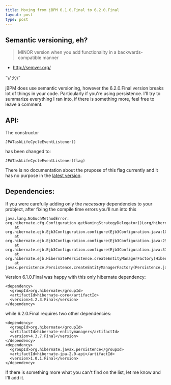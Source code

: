 ```yaml
---
title: Moving from jBPM 6.1.0.Final to 6.2.0.Final
layout: post
type: post
---
```


Semantic versioning, eh?
---------

> MINOR version when you add functionality in a backwards-compatible manner
- http://semver.org/

¯\\_(ツ)_/¯

jBPM does use semantic versioning, however the 6.2.0.Final version breaks lot of things in your code. Particularly  if you're using persistence.
I'll try to summarize everything I ran into, if there is something more, feel free to leave a comment.

API:
----
The constructor
```
JPATaskLifeCycleEventListener()
```
has been changed to:
```
JPATaskLifeCycleEventListener(flag)
```

There is no documentation about the prupose of this flag currently and it has no purpose in the [latest version](https://github.com/droolsjbpm/jbpm/blob/04dff973905d3c3cacd3c4e45a420fb3b48945e3/jbpm-human-task/jbpm-human-task-audit/src/main/java/org/jbpm/services/task/audit/JPATaskLifeCycleEventListener.java#L47).

Dependencies:
-------------

If you were carefully adding only the _necessary_ dependencies to your probject, after fixing the compile time errors you'll run into this

```
java.lang.NoSuchMethodError: org.hibernate.cfg.Configuration.getNamingStrategyDelegator()Lorg/hibernate/cfg/naming/NamingStrategyDelegator;
	at org.hibernate.ejb.Ejb3Configuration.configure(Ejb3Configuration.java:1066)
	at org.hibernate.ejb.Ejb3Configuration.configure(Ejb3Configuration.java:295)
	at org.hibernate.ejb.Ejb3Configuration.configure(Ejb3Configuration.java:376)
	at org.hibernate.ejb.HibernatePersistence.createEntityManagerFactory(HibernatePersistence.java:58)
	at javax.persistence.Persistence.createEntityManagerFactory(Persistence.java:63)
```

Version 6.1.0.Final was happy with this only hibernate dependency:

```
<dependency>
  <groupId>org.hibernate</groupId>
  <artifactId>hibernate-core</artifactId>
  <version>4.2.3.Final</version>
</dependency>
```

while 6.2.0.Final requires two other dependencies:

```
<dependency>
  <groupId>org.hibernate</groupId>
  <artifactId>hibernate-entitymanager</artifactId>
  <version>4.3.7.Final</version>
</dependency>
<dependency>
  <groupId>org.hibernate.javax.persistence</groupId>
  <artifactId>hibernate-jpa-2.0-api</artifactId>
  <version>1.0.1.Final</version>
</dependency>
```

If there is something more what you can't find on the list, let me know and I'll add it.

